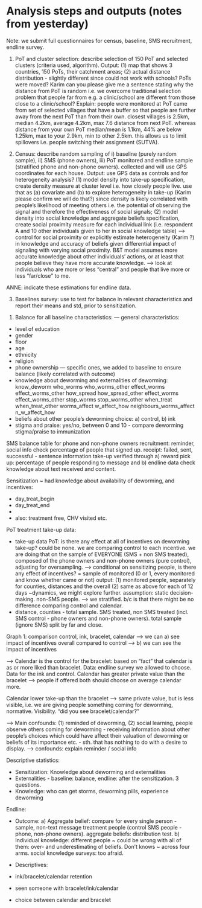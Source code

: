 # Analysis steps and outputs (notes from yesterday)

Note: we submit full questionnaires for census, baseline, SMS recruitment, endline survey.  

1. PoT and cluster selection: describe selection of 150 PoT and selected clusters (criteria used, algorithm). Output: (1) map that shows 3 countries, 150 PoTs, their catchment areas; (2) actual distance distribution - slightly different since could not work with schools? PoTs were moved? Karim can you please give me a sentence stating why the distance from PoT is random i.e. we overcome traditional selection problem that people far from e.g. a clinic/school are different from those close to a clinic/school?
Explain: people were monitored at PoT came from set of selected villages that have a buffer so that people are further away from the next PoT than from their own. closest villages is 2.5km, median 4.2km, average 4.2km, max 7.6 distance from next PoT. whereas distance from your own PoT median/mean is 1.1km, 44% are below 1.25km, max to your 2.9km, min to other 2.5km. this allows us to limit spillovers i.e. people switching their assignment (SUTVA).

2. Census: describe random sampling of i) baseline (purely random sample), ii) SMS (phone owners), iii) PoT monitored and endline sample (stratified phone and non-phone owners). collected and will use GPS coordinates for each house. 
Output: use GPS data as controls and for heterogeneity analysis?
(1) model density into take-up specification, create density measure at cluster level i.e. how closely people live. use that as (a) covariate and (b) to explore heterogeneity in take-up (Karim please confirm we will do that?) since density is likely correlated with people’s likelihood of meeting others i.e. the potential of observing the signal and therefore the effectiveness of social signals; 
(2) model density into social knowledge and aggregate beliefs specification, create social proximity measure for each individual link (i.e. respondent A and 10 other individuals given to her in social knowledge table) —> control for social proximity or explicitly estimate heterogeneity (Karim ?) in knowledge and accuracy of beliefs given differential impact of signaling with varying social proximity. B&T model assumes more accurate knowledge about other individuals’ actions, or at least that people believe they have more accurate knowledge. —> look at individuals who are more or less “central” and people that live more or less “far/close” to me.

ANNE: indicate these estimations for endline data. 

3. Baselines survey: use to test for balance in relevant characteristics and report their means and std, prior to sensitization. 
1) Balance for all baseline characteristics: 
— general characteristics: 
- level of education 
- gender 
- floor 
- age
- ethnicity 
- religion 
- phone ownership 
—  specific ones, we added to baseline to ensure balance (likely correlated with outcome)
- knowledge about deworming and externalities of deworming: know_deworm who_worms who_worms_other effect_worms effect_worms_other how_spread how_spread_other effect_worms effect_worms_other stop_worms stop_worms_other when_treat when_treat_other worms_affect w_affect_how neighbours_worms_affect n_w_affect_how
- beliefs about other people’s deworming choice: a) control, b) ink 
- stigma and praise: yes/no, between 0 and 10 - compare deworming stigma/praise to immunization 


SMS
balance table for phone and non-phone owners 
recruitment: reminder, social info check percentage of people that signed up. 
receipt: failed, sent, successful - sentence 
information take-up verified through a) reward pick up: percentage of people responding to message and b) endline data check knowledge about text received and content. 

Sensitization ~ had knowledge about availability of deworming, and incentives:
- day_treat_begin 
- day_treat_end
- 
- also: treatment free, CHV visited etc. 

PoT treatment take-up data: 
- take-up data PoT: is there any effect at all of incentives on deworming take-up? could be none. we are comparing control to each incentive. we are doing that on the sample of EVERYONE (SMS + non SMS treated), composed of the phone owners and non-phone owners (pure control), adjusting for oversampling.
—> conditional on sensitizing people, is there any effect of incentives? = sample of monitored (0 or 1, every monitored and know whether came or not)
output: (1) monitored people, separately for counties, distances and the overall 
(2) same as above for each of 12 days ~dynamics, we might explore further. assumption: static decision-making. non-SMS people. 
—> we stratified. b/c is that there might be no difference comparing control and calendar. 
- distance, counties - total sample. SMS treated, non SMS treated (incl. SMS control - phone owners and non-phone owners). total sample (ignore SMS) split by far and close. 

Graph 1: comparison control, ink, bracelet, calendar
—> we can a) see impact of incentives overall compared to control
—> b) we can see the impact of incentives 

—> Calendar is the control for the bracelet: based on “fact” that calendar is as or more liked than bracelet. Data: endline survey we allowed to choose. Data for the ink and control. Calendar has greater private value than the bracelet —> people if offered both should choose on average calendar more. 

Calendar lower take-up than the bracelet —> same private value, but is less visible, i.e. we are giving people something coming for deworming, normative. Visibility. “did you see bracelet/calendar?”

—> Main confounds: (1) reminded of deworming, (2) social learning, people observe others coming for deworming - receiving information about other people’s choices which could have affect their valuation of deworming or beliefs of its importance etc. - sth. that has nothing to do with a desire to display. 
—> confounds: explain reminder / social info

Descriptive statistics: 
- Sensitization: Knowledge about deworming and externalities 
- Externalities - baseline: balance, endline: after the sensitization. 3 questions.
- Knowledge: who can get storms, deworming pills, experience deworming 

Endline:
- Outcome: 
a) Aggregate belief: compare for every single person - sample, non-text message treatment people (control SMS people - phone, non-phone owners). aggregate beliefs: distribution test.
b) Individual knowledge: different people ~ could be wrong with all of them:
over- and underestimating of beliefs.
Don’t knows ~ across four arms. 
social knowledge surveys: too afraid. 

- Descriptives:
- ink/bracelet/calendar retention
- seen someone with bracelet/ink/calendar
- choice between calendar and bracelet
